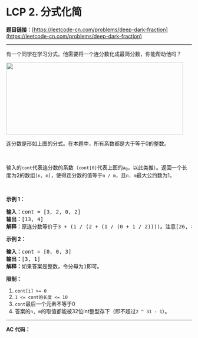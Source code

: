 # LCP 2. 分式化简

**题目链接：**[https://leetcode-cn.com/problems/deep-dark-fraction](https://leetcode-cn.com/problems/deep-dark-fraction)

---

<div class="content__1Y2H">
 <div class="notranslate">
  <p>有一个同学在学习分式。他需要将一个连分数化成最简分数，你能帮助他吗？</p> 
  <p><img style="height: 195px; width: 480px;" src="https://assets.leetcode-cn.com/aliyun-lc-upload/uploads/2019/09/09/fraction_example_1.jpg" alt=""></p> 
  <p>连分数是形如上图的分式。在本题中，所有系数都是大于等于0的整数。</p> 
  <p>&nbsp;</p> 
  <p>输入的<code>cont</code>代表连分数的系数（<code>cont[0]</code>代表上图的<code>a<sub>0</sub></code>，以此类推）。返回一个长度为2的数组<code>[n, m]</code>，使得连分数的值等于<code>n / m</code>，且<code>n, m</code>最大公约数为1。</p> 
  <p>&nbsp;</p> 
  <p><strong>示例 1：</strong></p> 
  <pre class="language-text"><strong>输入：</strong>cont = [3, 2, 0, 2]
<strong>输出：</strong>[13, 4]
<strong>解释：</strong>原连分数等价于3 + (1 / (2 + (1 / (0 + 1 / 2))))。注意[26, 8], [-13, -4]都不是正确答案。</pre> 
  <p><strong>示例 2：</strong></p> 
  <pre class="language-text"><strong>输入：</strong>cont = [0, 0, 3]
<strong>输出：</strong>[3, 1]
<strong>解释：</strong>如果答案是整数，令分母为1即可。</pre> 
  <p><strong>限制：</strong></p> 
  <ol> 
   <li><code>cont[i] &gt;= 0</code></li> 
   <li><code>1 &lt;= cont的长度 &lt;= 10</code></li> 
   <li><code>cont</code>最后一个元素不等于0</li> 
   <li>答案的<code>n, m</code>的取值都能被32位int整型存下（即不超过<code>2 ^ 31 - 1</code>）。</li> 
  </ol> 
 </div>
</div>

---

**AC 代码：**

```java

```